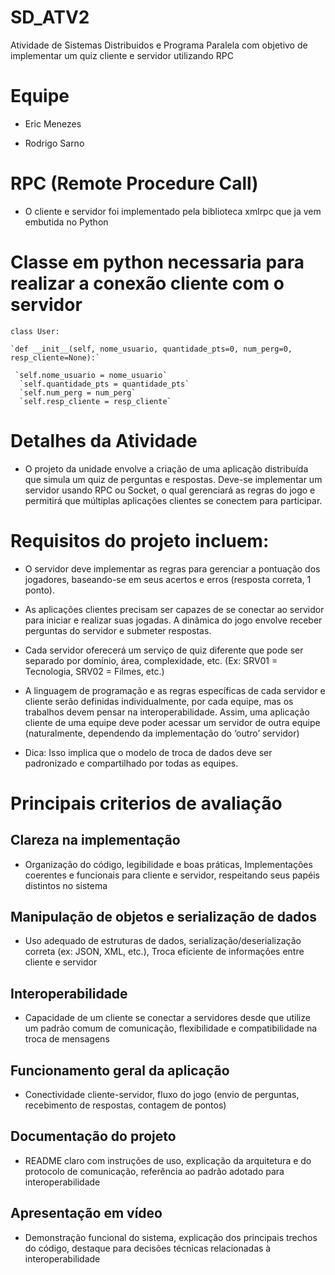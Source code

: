 # SD_ATV2
Atividade de Sistemas Distribuidos e Programa Paralela com objetivo de implementar um quiz cliente e servidor utilizando RPC

# Equipe 

- Eric Menezes
  
- Rodrigo Sarno

# RPC (Remote Procedure Call)

- O cliente e servidor foi implementado pela biblioteca xmlrpc que ja vem embutida no Python

# Classe em python necessaria para realizar a conexão cliente com o servidor

`class User:`

    `def __init__(self, nome_usuario, quantidade_pts=0, num_perg=0, resp_cliente=None):`
    
     `self.nome_usuario = nome_usuario`
      `self.quantidade_pts = quantidade_pts`
      `self.num_perg = num_perg`
      `self.resp_cliente = resp_cliente`


# Detalhes da Atividade

- O projeto da unidade envolve a criação de uma aplicação distribuída que simula um quiz de perguntas e respostas. Deve-se implementar um servidor usando RPC ou Socket, o qual gerenciará as regras do jogo e permitirá que múltiplas aplicações clientes se conectem para participar.

# Requisitos do projeto incluem:

- O servidor deve implementar as regras para gerenciar a pontuação dos jogadores, baseando-se em seus acertos e erros (resposta correta, 1 ponto).

- As aplicações clientes precisam ser capazes de se conectar ao servidor para iniciar e realizar suas jogadas. A dinâmica do jogo envolve receber perguntas do servidor e submeter respostas.

- Cada servidor oferecerá um serviço de quiz diferente que pode ser separado por domínio, área, complexidade, etc. (Ex: SRV01 = Tecnologia, SRV02 = Filmes, etc.)

- A linguagem de programação e as regras específicas de cada servidor e cliente serão definidas individualmente, por cada equipe, mas os trabalhos devem pensar na interoperabilidade. Assim, uma aplicação cliente de uma equipe deve poder acessar um servidor de outra equipe (naturalmente, dependendo da implementação do ‘outro’ servidor)

- Dica: Isso implica que o modelo de troca de dados deve ser padronizado e compartilhado por todas as equipes.

# Principais criterios de avaliação

## Clareza na implementação

  - Organização do código, legibilidade e boas práticas, Implementações coerentes e funcionais para cliente e servidor, respeitando seus papéis distintos no sistema
    
  ## Manipulação de objetos e serialização de dados

  - Uso adequado de estruturas de dados, serialização/deserialização correta (ex: JSON, XML, etc.), Troca eficiente de informações entre cliente e servidor

  ## Interoperabilidade

  - Capacidade de um cliente se conectar a servidores desde que utilize um padrão comum de comunicação, flexibilidade e compatibilidade na troca de mensagens
    
  ## Funcionamento geral da aplicação

  - Conectividade cliente-servidor, fluxo do jogo (envio de perguntas, recebimento de respostas, contagem de pontos)
 
  ## Documentação do projeto

  - README claro com instruções de uso, explicação da arquitetura e do protocolo de comunicação, referência ao padrão adotado para interoperabilidade
 
  ## Apresentação em vídeo

  - Demonstração funcional do sistema, explicação dos principais trechos do código, destaque para decisões técnicas relacionadas à interoperabilidade
 

  
 

  
